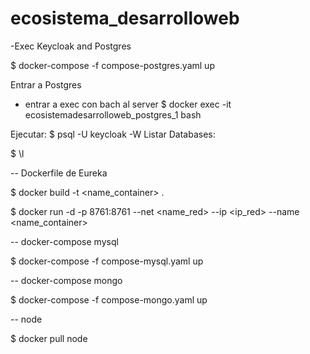 # ecosistema_desarrolloweb

-Exec Keycloak and  Postgres

$ docker-compose -f compose-postgres.yaml up

Entrar a Postgres

- entrar a exec con bach al server
$ docker exec -it ecosistemadesarrolloweb_postgres_1 bash

Ejecutar:
$ psql -U keycloak -W
Listar Databases:

$ \l


-- Dockerfile de Eureka

$ docker build -t <name_container> .

$ docker run -d -p 8761:8761 --net <name_red> --ip <ip_red> --name <name_container> <container>

-- docker-compose mysql

$ docker-compose -f compose-mysql.yaml up


-- docker-compose mongo

$ docker-compose -f compose-mongo.yaml up

-- node

$ docker pull node
